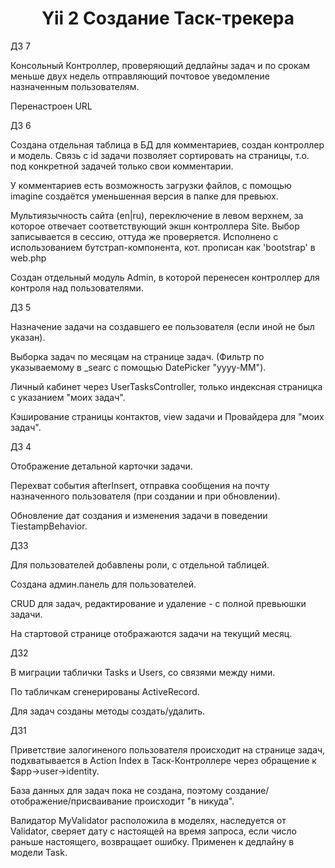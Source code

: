 <h1 align="center">Yii 2 Создание Таск-трекера</h1>

ДЗ 7

Консольный Контроллер, проверяющий дедлайны задач и по срокам меньше двух недель отправляющий почтовое
уведомление назначенным пользователям.

Перенастроен URL

ДЗ 6

Создана отдельная таблица в БД для комментариев, создан контроллер и модель. Связь с id задачи позволяет сортировать на страницы,
т.о. под конкретной задачей только свои комментарии.

У комментариев есть возможность загрузки файлов, с помощью imagine создаётся уменьшенная версия в папке для превьюх.

Мультиязычность сайта (en|ru), переключение в левом верхнем, за которое отвечает соответствующий экшн
контроллера Site. Выбор записывается в сессию, оттуда же проверяется. Исполнено с использованием бутстрап-компонента, кот. прописан как 'bootstrap' в web.php

Создан отдельный модуль Admin, в которой перенесен контроллер для контроля над пользователями.

ДЗ 5

Назначение задачи на создавшего ее пользователя (если иной не был указан).

Выборка задач по месяцам на странице задач. (Фильтр по указываемому в _searc с помощью DatePicker "yyyy-MM").

Личный кабинет через UserTasksController, только индексная страницка с указанием "моих задач".

Кэширование страницы контактов, view задачи и Провайдера для "моих задач".

ДЗ 4

Отображение детальной карточки задачи.

Перехват события afterInsert, отправка сообщения на почту назначенного пользователя (при создании и при обновлении).

Обновление дат создания и изменения задачи в поведении TiestampBehavior.

ДЗ3

Для пользователей добавлены роли, с отдельной таблицей.

Создана админ.панель для пользователей.

CRUD для задач, редактирование и удаление - с полной превьюшки задачи.

На стартовой странице отображаются задачи на текущий месяц.

ДЗ2

В миграции таблички Tasks и Users, со связями между ними.

По табличкам сгенерированы ActiveRecord.

Для задач созданы методы создать/удалить.

ДЗ1

Приветствие залогиненого пользователя происходит на странице задач, подхватывается в Action Index в Таск-Контроллере через обращение к $app->user->identity.

База данных для задач пока не создана, поэтому создание/отображение/присваивание происходит "в никуда".

Валидатор MyValidator расположила в моделях, наследуется от Validator, сверяет дату с настоящей на время запроса, если число раньше настоящего, возвращает ошибку.
Применен к дедлайну в модели Task.